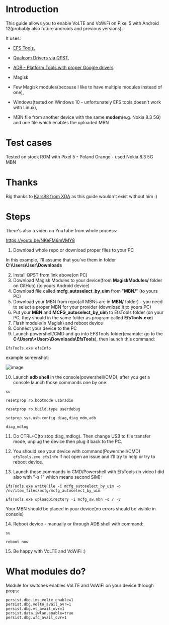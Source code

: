 # Introduction

This guide allows you to enable VoLTE and VoWiFi on Pixel 5 with Android 12(probably also future androids and previous versions).

It uses:

- [EFS Tools](https://github.com/JohnBel/EfsTools),

- [Qualcom Drivers via QPST](https://qpsttool.com/qpst-tool-v2-7-496),

- [ADB - Platform Tools with proper Google drivers](https://developer.android.com/studio/releases/platform-tools)

- Magisk

- Few Magisk modules(because I like to have multiple modules instead of one),

- Windows(tested on Windows 10 - unfortunately EFS tools doesn't work with Linux),

- MBN file from another device with the same **modem**(e.g. Nokia 8.3 5G) and one file which enables the uploaded MBN

# Test cases
Tested on stock ROM with Pixel 5 - Poland Orange - used Nokia 8.3 5G MBN


# Thanks
Big thanks to [Kars88 from XDA](https://forum.xda-developers.com/m/kars88.1417781/) as this guide wouldn't exist without him :)

# Steps

There's also a video on YouTube from whole process:

https://youtu.be/NKeFM6mVMY8

1. Download whole repo or download proper files to your PC

In this example, I'll assume that you've them in folder **C:\Users\User\Downloads**

2. Install QPST from link above(on PC)
3. Download Magisk Modules to your device(from **MagiskModules/** folder on GitHub) (to yours Android device)
4. Download file called **mcfg_autoselect_by_uim** from "**MBN/**" (to yours PC)
5. Download your MBN from repo(all MBNs are in **MBN/** folder) - you need to select a proper MBN for your provider (download it to yours PC)
6. Put your **MBN** and **MCFG_autoselect_by_uim** to EfsTools folder (on your PC, they should in the same folder as program called **EfsTools.exe**)
7. Flash module(in Magisk) and reboot device
8. Connect your device to the PC
9. Launch powershell/CMD and go into EFSTools folder(example: go to the  **C:\Users\\<User\>\Downloads\EfsTools**), then launch this command:
```
EfsTools.exe efsInfo
```
example screenshot:

![image](https://user-images.githubusercontent.com/90356612/167317539-2410f24c-898e-4592-add7-bd90818ac5af.png)


10. Launch **adb shell** in the console(powershell/CMD), after you get a console launch those commands one by one:
```
su

resetprop ro.bootmode usbradio

resetprop ro.build.type userdebug

setprop sys.usb.config diag,diag_mdm,adb

diag_mdlog

```

11. Do CTRL+C(to stop diag_mdlog). Then change USB to file transfer mode, unplug the device then plug it back to the PC.

12. You should see your device with command(Powershell/CMD) `efsTools.exe efsInfo` if not open an issue and I'll try to help or try to reboot device. 

13. Launch those commands in CMD/Powershell with EfsTools (in video I did also with "-s 1" which means second SIM):
```
EfsTools.exe writeFile -i mcfg_autoselect_by_uim -o /nv/item_files/mcfg/mcfg_autoselect_by_uim

EfsTools.exe uploadDirectory -i mcfg_sw.mbn -o / -v
```
Your MBN should be placed in your device(no errors should be visible in console)

14. Reboot device - manually or through ADB shell with command:

```
su

reboot now
```

15. Be happy with VoLTE and VoWiFi :)


# What modules do?

Module for switches enables VoLTE and VoWiFi on your device through props:

```
persist.dbg.ims_volte_enable=1
persist.dbg.volte_avail_ovr=1
persist.dbg.vt_avail_ovr=1
persist.data.iwlan.enable=true
persist.dbg.wfc_avail_ovr=1
```
